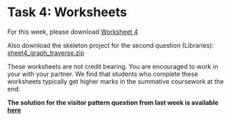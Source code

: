 # Task 4: Worksheets

For this week, please
download [Worksheet 4](https://www.ole.bris.ac.uk/bbcswebdav/courses/COMS10017_2023_TB-2/content/oo/pdfs/sheet4_problems.pdf)

Also download the skeleton project for the second question (Libraries): [sheet4_graph_traverse.zip](https://www.ole.bris.ac.uk/bbcswebdav/courses/COMS10017_2023_TB-2/content/oo/pdfs/sheet4_graph_traverse.zip)

These worksheets are not credit bearing. You are encouraged to work in your with your partner. We find that students who complete these worksheets typically get higher marks in the summative coursework at the end.

**The solution for the visitor pattern question from last week is available [here](https://www.ole.bris.ac.uk/bbcswebdav/courses/COMS10017_2023_TB-2/content/oo/pdfs/house-visitor-solutions.zip)**
